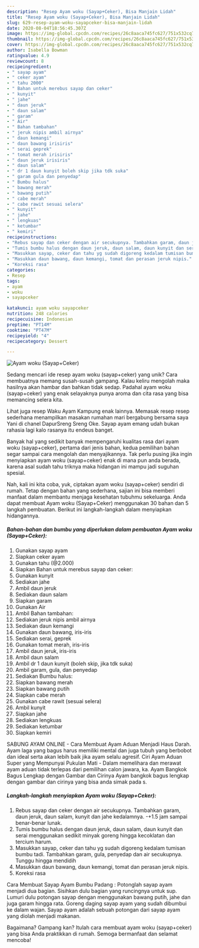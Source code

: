 ```yaml
---
description: "Resep Ayam woku (Sayap+Ceker), Bisa Manjain Lidah"
title: "Resep Ayam woku (Sayap+Ceker), Bisa Manjain Lidah"
slug: 629-resep-ayam-woku-sayapceker-bisa-manjain-lidah
date: 2020-08-04T18:56:45.307Z
image: https://img-global.cpcdn.com/recipes/26c8aaca745fc627/751x532cq70/ayam-woku-sayapceker-foto-resep-utama.jpg
thumbnail: https://img-global.cpcdn.com/recipes/26c8aaca745fc627/751x532cq70/ayam-woku-sayapceker-foto-resep-utama.jpg
cover: https://img-global.cpcdn.com/recipes/26c8aaca745fc627/751x532cq70/ayam-woku-sayapceker-foto-resep-utama.jpg
author: Isabella Bowman
ratingvalue: 4.9
reviewcount: 8
recipeingredient:
- " sayap ayam"
- " ceker ayam"
- " tahu 2000"
- " Bahan untuk merebus sayap dan ceker"
- " kunyit"
- " jahe"
- " daun jeruk"
- " daun salam"
- " garam"
- " Air"
- " Bahan tambahan"
- " jeruk nipis ambil airnya"
- " daun kemangi"
- " daun bawang irisiris"
- " serai geprek"
- " tomat merah irisiris"
- " daun jeruk irisiris"
- " daun salam"
- " dr 1 daun kunyit boleh skip jika tdk suka"
- " garam gula dan penyedap"
- " Bumbu halus"
- " bawang merah"
- " bawang putih"
- " cabe merah"
- " cabe rawit sesuai selera"
- " kunyit"
- " jahe"
- " lengkuas"
- " ketumbar"
- " kemiri"
recipeinstructions:
- "Rebus sayap dan ceker dengan air secukupnya. Tambahkan garam, daun jeruk, daun salam, kunyit dan jahe kedalamnya. -+1.5 jam sampai benar-benar lunak."
- "Tumis bumbu halus dengan daun jeruk, daun salam, daun kunyit dan serai menggunakan sedikit minyak goreng hingga kecoklatan dan tercium harum."
- "Masukkan sayap, ceker dan tahu yg sudah digoreng kedalam tumisan bumbu tadi. Tambahkan garam, gula, penyedap dan air secukupnya. Tunggu hingga mendidih"
- "Masukkan daun bawang, daun kemangi, tomat dan perasan jeruk nipis."
- "Koreksi rasa"
categories:
- Resep
tags:
- ayam
- woku
- sayapceker

katakunci: ayam woku sayapceker 
nutrition: 248 calories
recipecuisine: Indonesian
preptime: "PT14M"
cooktime: "PT47M"
recipeyield: "4"
recipecategory: Dessert

---
```



![Ayam woku (Sayap+Ceker)](https://img-global.cpcdn.com/recipes/26c8aaca745fc627/751x532cq70/ayam-woku-sayapceker-foto-resep-utama.jpg)

Sedang mencari ide resep ayam woku (sayap+ceker) yang unik? Cara membuatnya memang susah-susah gampang. Kalau keliru mengolah maka hasilnya akan hambar dan bahkan tidak sedap. Padahal ayam woku (sayap+ceker) yang enak selayaknya punya aroma dan cita rasa yang bisa memancing selera kita.

Lihat juga resep Waku Ayam Kampung enak lainnya. Memasak resep resep sederhana menampilkan masakan rumahan mari bergabung bersama saya Yani di chanel DapurSreng Sreng Oke. Sayap ayam emang udah bukan rahasia lagi kalo rasanya itu endeus banget.

Banyak hal yang sedikit banyak mempengaruhi kualitas rasa dari ayam woku (sayap+ceker), pertama dari jenis bahan, kedua pemilihan bahan segar sampai cara mengolah dan menyajikannya. Tak perlu pusing jika ingin menyiapkan ayam woku (sayap+ceker) enak di mana pun anda berada, karena asal sudah tahu triknya maka hidangan ini mampu jadi suguhan spesial.


Nah, kali ini kita coba, yuk, ciptakan ayam woku (sayap+ceker) sendiri di rumah. Tetap dengan bahan yang sederhana, sajian ini bisa memberi manfaat dalam membantu menjaga kesehatan tubuhmu sekeluarga. Anda dapat membuat Ayam woku (Sayap+Ceker) menggunakan 30 bahan dan 5 langkah pembuatan. Berikut ini langkah-langkah dalam menyiapkan hidangannya.

<!--inarticleads1-->

##### Bahan-bahan dan bumbu yang diperlukan dalam pembuatan Ayam woku (Sayap+Ceker):

1. Gunakan  sayap ayam
1. Siapkan  ceker ayam
1. Gunakan  tahu (@2.000)
1. Siapkan  Bahan untuk merebus sayap dan ceker:
1. Gunakan  kunyit
1. Sediakan  jahe
1. Ambil  daun jeruk
1. Sediakan  daun salam
1. Siapkan  garam
1. Gunakan  Air
1. Ambil  Bahan tambahan:
1. Sediakan  jeruk nipis ambil airnya
1. Sediakan  daun kemangi
1. Gunakan  daun bawang, iris-iris
1. Sediakan  serai, geprek
1. Gunakan  tomat merah, iris-iris
1. Ambil  daun jeruk, iris-iris
1. Ambil  daun salam
1. Ambil  dr 1 daun kunyit (boleh skip, jika tdk suka)
1. Ambil  garam, gula, dan penyedap
1. Sediakan  Bumbu halus:
1. Siapkan  bawang merah
1. Siapkan  bawang putih
1. Siapkan  cabe merah
1. Gunakan  cabe rawit (sesuai selera)
1. Ambil  kunyit
1. Siapkan  jahe
1. Sediakan  lengkuas
1. Sediakan  ketumbar
1. Siapkan  kemiri


SABUNG AYAM ONLINE - Cara Membuat Ayam Aduan Menjadi Haus Darah. Ayam laga yang bagus harus memiliki mental dan juga tubuh yang berbobot dan ideal serta akan lebih baik jika ayam selalu agresif. Ciri Ayam Aduan Super yang Mempunyai Pukulan Mati - Dalam memelihara dan merawat ayam aduan tidak terlepas dari pemilihan calon jawara, ka. Ayam Bangkok Bagus Lengkap dengan Gambar dan Cirinya Ayam bangkok bagus lengkap dengan gambar dan cirinya yang bisa anda simak pada s. 

<!--inarticleads2-->

##### Langkah-langkah menyiapkan Ayam woku (Sayap+Ceker):

1. Rebus sayap dan ceker dengan air secukupnya. Tambahkan garam, daun jeruk, daun salam, kunyit dan jahe kedalamnya. -+1.5 jam sampai benar-benar lunak.
1. Tumis bumbu halus dengan daun jeruk, daun salam, daun kunyit dan serai menggunakan sedikit minyak goreng hingga kecoklatan dan tercium harum.
1. Masukkan sayap, ceker dan tahu yg sudah digoreng kedalam tumisan bumbu tadi. Tambahkan garam, gula, penyedap dan air secukupnya. Tunggu hingga mendidih
1. Masukkan daun bawang, daun kemangi, tomat dan perasan jeruk nipis.
1. Koreksi rasa


Cara Membuat Sayap Ayam Bumbu Padang : Potonglah sayap ayam menjadi dua bagian. Sisihkan dulu bagian yang runcingnya untuk sup. Lumuri dulu potongan sayap dengan menggunakan bawang putih, jahe dan juga garam hingga rata. Goreng daging sayap ayam yang sudah dibumbui ke dalam wajan. Sayap ayam adalah sebuah potongan dari sayap ayam yang diolah menjadi makanan. 

Bagaimana? Gampang kan? Itulah cara membuat ayam woku (sayap+ceker) yang bisa Anda praktikkan di rumah. Semoga bermanfaat dan selamat mencoba!
